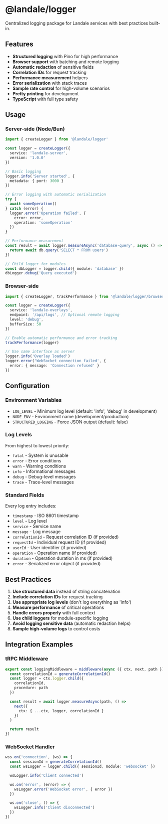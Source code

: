 # @landale/logger

Centralized logging package for Landale services with best practices built-in.

## Features

- **Structured logging** with Pino for high performance
- **Browser support** with batching and remote logging
- **Automatic redaction** of sensitive fields
- **Correlation IDs** for request tracking
- **Performance measurement** helpers
- **Error serialization** with stack traces
- **Sample rate control** for high-volume scenarios
- **Pretty printing** for development
- **TypeScript** with full type safety

## Usage

### Server-side (Node/Bun)

```typescript
import { createLogger } from '@landale/logger'

const logger = createLogger({
  service: 'landale-server',
  version: '1.0.0'
})

// Basic logging
logger.info('Server started', {
  metadata: { port: 3000 }
})

// Error logging with automatic serialization
try {
  await someOperation()
} catch (error) {
  logger.error('Operation failed', {
    error: error,
    operation: 'someOperation'
  })
}

// Performance measurement
const result = await logger.measureAsync('database-query', async () => {
  return await db.query('SELECT * FROM users')
})

// Child logger for modules
const dbLogger = logger.child({ module: 'database' })
dbLogger.debug('Query executed')
```

### Browser-side

```typescript
import { createLogger, trackPerformance } from '@landale/logger/browser'

const logger = createLogger({
  service: 'landale-overlays',
  endpoint: '/api/logs', // Optional remote logging
  level: 'debug',
  bufferSize: 50
})

// Enable automatic performance and error tracking
trackPerformance(logger)

// Use same interface as server
logger.info('Overlay loaded')
logger.error('WebSocket connection failed', {
  error: { message: 'Connection refused' }
})
```

## Configuration

### Environment Variables

- `LOG_LEVEL` - Minimum log level (default: 'info', 'debug' in development)
- `NODE_ENV` - Environment name (development/production)
- `STRUCTURED_LOGGING` - Force JSON output (default: false)

### Log Levels

From highest to lowest priority:

- `fatal` - System is unusable
- `error` - Error conditions
- `warn` - Warning conditions
- `info` - Informational messages
- `debug` - Debug-level messages
- `trace` - Trace-level messages

### Standard Fields

Every log entry includes:

- `timestamp` - ISO 8601 timestamp
- `level` - Log level
- `service` - Service name
- `message` - Log message
- `correlationId` - Request correlation ID (if provided)
- `requestId` - Individual request ID (if provided)
- `userId` - User identifier (if provided)
- `operation` - Operation name (if provided)
- `duration` - Operation duration in ms (if provided)
- `error` - Serialized error object (if provided)

## Best Practices

1. **Use structured data** instead of string concatenation
2. **Include correlation IDs** for request tracking
3. **Use appropriate log levels** (don't log everything as 'info')
4. **Measure performance** of critical operations
5. **Handle errors properly** with full context
6. **Use child loggers** for module-specific logging
7. **Avoid logging sensitive data** (automatic redaction helps)
8. **Sample high-volume logs** to control costs

## Integration Examples

### tRPC Middleware

```typescript
export const loggingMiddleware = middleware(async ({ ctx, next, path }) => {
  const correlationId = generateCorrelationId()
  const logger = ctx.logger.child({
    correlationId,
    procedure: path
  })

  const result = await logger.measureAsync(path, () =>
    next({
      ctx: { ...ctx, logger, correlationId }
    })
  )

  return result
})
```

### WebSocket Handler

```typescript
wss.on('connection', (ws) => {
  const sessionId = generateCorrelationId()
  const wsLogger = logger.child({ sessionId, module: 'websocket' })

  wsLogger.info('Client connected')

  ws.on('error', (error) => {
    wsLogger.error('WebSocket error', { error })
  })

  ws.on('close', () => {
    wsLogger.info('Client disconnected')
  })
})
```
